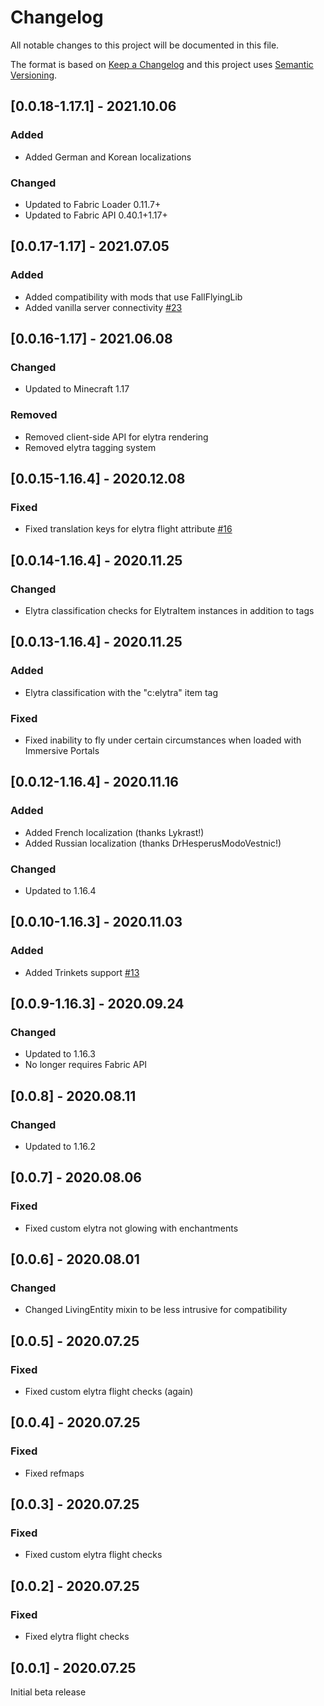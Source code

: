 # Changelog
All notable changes to this project will be documented in this file.

The format is based on [Keep a Changelog](http://keepachangelog.com/en/1.0.0/) and this project uses [Semantic Versioning](http://semver.org/spec/v2.0.0.html).

## [0.0.18-1.17.1] - 2021.10.06
### Added
- Added German and Korean localizations
### Changed
- Updated to Fabric Loader 0.11.7+
- Updated to Fabric API 0.40.1+1.17+

## [0.0.17-1.17] - 2021.07.05
### Added
- Added compatibility with mods that use FallFlyingLib
- Added vanilla server connectivity [#23](https://github.com/TheIllusiveC4/Caelus/pull/23)

## [0.0.16-1.17] - 2021.06.08
### Changed
- Updated to Minecraft 1.17
### Removed
- Removed client-side API for elytra rendering
- Removed elytra tagging system

## [0.0.15-1.16.4] - 2020.12.08
### Fixed
- Fixed translation keys for elytra flight attribute [#16](https://github.com/TheIllusiveC4/Caelus/issues/16)

## [0.0.14-1.16.4] - 2020.11.25
### Changed
- Elytra classification checks for ElytraItem instances in addition to tags

## [0.0.13-1.16.4] - 2020.11.25
### Added
- Elytra classification with the "c:elytra" item tag
### Fixed
- Fixed inability to fly under certain circumstances when loaded with Immersive Portals

## [0.0.12-1.16.4] - 2020.11.16
### Added
- Added French localization (thanks Lykrast!)
- Added Russian localization (thanks DrHesperusModoVestnic!)
### Changed
- Updated to 1.16.4

## [0.0.10-1.16.3] - 2020.11.03
### Added
- Added Trinkets support [#13](https://github.com/TheIllusiveC4/Caelus/issues/13)

## [0.0.9-1.16.3] - 2020.09.24
### Changed
- Updated to 1.16.3
- No longer requires Fabric API

## [0.0.8] - 2020.08.11
### Changed
- Updated to 1.16.2

## [0.0.7] - 2020.08.06
### Fixed
- Fixed custom elytra not glowing with enchantments

## [0.0.6] - 2020.08.01
### Changed
- Changed LivingEntity mixin to be less intrusive for compatibility

## [0.0.5] - 2020.07.25
### Fixed
- Fixed custom elytra flight checks (again)

## [0.0.4] - 2020.07.25
### Fixed
- Fixed refmaps

## [0.0.3] - 2020.07.25
### Fixed
- Fixed custom elytra flight checks

## [0.0.2] - 2020.07.25
### Fixed
- Fixed elytra flight checks

## [0.0.1] - 2020.07.25
Initial beta release
